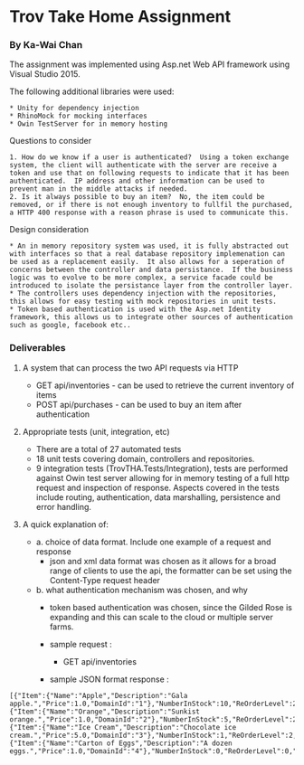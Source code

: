 # Trov Take Home Assignment
### By Ka-Wai Chan

The assignment was implemented using Asp.net Web API framework using Visual Studio 2015.

The following additional libraries were used: 

    * Unity for dependency injection
    * RhinoMock for mocking interfaces
    * Owin TestServer for in memory hosting

Questions to consider

    1. How do we know if a user is authenticated?  Using a token exchange system, the client will authenticate with the server are receive a token and use that on following requests to indicate that it has been authenticated.  IP address and other information can be used to prevent man in the middle attacks if needed.
    2. Is it always possible to buy an item?  No, the item could be removed, or if there is not enough inventory to fullfil the purchased, a HTTP 400 response with a reason phrase is used to communicate this.

Design consideration

    * An in memory repository system was used, it is fully abstracted out with interfaces so that a real database repository implemenation can be used as a replacement easily.  It also allows for a seperation of concerns between the controller and data persistance.  If the business logic was to evolve to be more complex, a service facade could be introduced to isolate the persistance layer from the controller layer.
    * The controllers uses dependency injection with the repositories, this allows for easy testing with mock repositories in unit tests.
    * Token based authentication is used with the Asp.net Identity framework, this allows us to integrate other sources of authentication such as google, facebook etc..

### Deliverables

1. A system that can process the two API requests via HTTP
    * GET api/inventories - can be used to retrieve the current inventory of items
    * POST api/purchases - can be used to buy an item after authentication

2. Appropriate tests (unit, integration, etc)
    * There are a total of 27 automated tests
    * 18 unit tests covering domain, controllers and repositories.
    * 9 integration tests (TrovTHA.Tests/Integration), tests are performed against Owin test server allowing for in memory testing of a full http request and inspection of response.  Aspects covered in the tests include routing, authentication, data marshalling, persistence and error handling.


3. A quick explanation of:
    * a. choice of data format. Include one example of a request and response
        * json and xml data format was chosen as it allows for a broad range of clients to use the api, the formatter can be set using the Content-Type request header     
    * b. what authentication mechanism was chosen, and why 
        * token based authentication was chosen, since the Gilded Rose is expanding and this can scale to the cloud or multiple server farms.

        * sample request :
          * GET api/inventories
        * sample JSON format response : 
```
[{"Item":{"Name":"Apple","Description":"Gala apple.","Price":1.0,"DomainId":"1"},"NumberInStock":10,"ReOrderLevel":2,"Location":"Online","DomainId":"1"},{"Item":{"Name":"Orange","Description":"Sunkist orange.","Price":1.0,"DomainId":"2"},"NumberInStock":5,"ReOrderLevel":2,"Location":"Online","DomainId":"2"},{"Item":{"Name":"Ice Cream","Description":"Chocolate ice cream.","Price":5.0,"DomainId":"3"},"NumberInStock":1,"ReOrderLevel":2,"Location":"Online","DomainId":"3"},{"Item":{"Name":"Carton of Eggs","Description":"A dozen eggs.","Price":1.0,"DomainId":"4"},"NumberInStock":0,"ReOrderLevel":0,"Location":"Online","DomainId":"4"}]
```
